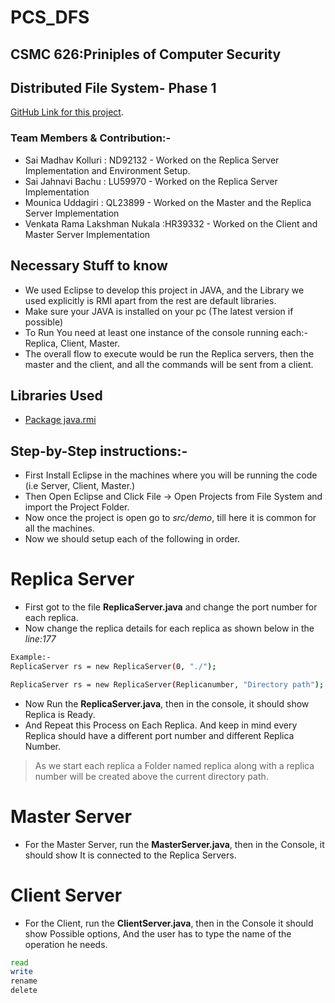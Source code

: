 # PCS_DFS
## CSMC 626:Priniples of Computer Security
## Distributed File System- Phase 1 

[GitHub Link for this project](https://github.com/MadhavGTX47/PCS_DFS).

### Team Members & Contribution:-

- Sai Madhav Kolluri : ND92132 - Worked on the Replica Server Implementation and Environment Setup.
- Sai Jahnavi Bachu : LU59970  - Worked on the Replica Server Implementation
- Mounica Uddagiri : QL23899   - Worked on the Master and the Replica Server Implementation
- Venkata Rama Lakshman Nukala :HR39332 - Worked on the Client and Master Server Implementation

## Necessary Stuff to know 

- We used Eclipse to develop this project in JAVA, and the Library we used explicitly is RMI  apart from the rest are default libraries.
- Make sure your JAVA is installed on your pc (The latest version if possible)
- To Run You need at least one instance of the console running each:- Replica, Client, Master.
- The overall flow to execute would be run the Replica servers, then the master and the client, and all the commands will be sent from a client.

## Libraries Used
- [Package java.rmi](https://docs.oracle.com/javase/8/docs/api/java/rmi/package-summary.html)

##  Step-by-Step instructions:-
- First Install Eclipse in the machines where you will be running the code (i.e Server, Client, Master.)
- Then Open Eclipse and Click File -> Open Projects from File System and import the Project Folder.
- Now once the project is open go to *src/demo*, till here it is common for all the machines.
- Now we should setup each of the following in order.

# Replica Server
- First got to the file **ReplicaServer.java** and change the port number for each replica. 
- Now change the replica details for each replica as shown below in the *line:177*
```sh
Example:-
ReplicaServer rs = new ReplicaServer(0, "./");
```
```sh
ReplicaServer rs = new ReplicaServer(Replicanumber, "Directory path");
```
- Now  Run the **ReplicaServer.java**, then in the console, it should show Replica is Ready.
- And Repeat this Process on Each Replica. And keep in mind every Replica should have a different port number and different Replica Number. 

> As we start each replica a Folder named replica along with a replica number will be created above the current directory path. 

# Master Server
- For the Master Server, run the **MasterServer.java**, then in the Console, it should show It is connected to the Replica Servers.

# Client Server
- For the Client, run the **ClientServer.java**, then in the Console it should show Possible options, And the user has to type the name of the operation he needs.

```sh
read
write 
rename
delete
```
